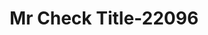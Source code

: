 ---
f_zip-code: 37880
f_state-code: TN
title: Mr Check Title-22096
f_phone: 423-334-4556
f_city-only: Ten Mile
f_address: 2599 State Highway 304 Ten Mile
f_location-unique-id: '22096'
slug: mr-check-title-22096
updated-on: '2024-05-30T13:46:58.046Z'
created-on: '2024-05-30T13:36:59.803Z'
published-on: '2024-05-30T13:54:32.469Z'
f_city-state: cms/city/ten-mile-tn.md
f_company: cms/company/mr-check-title.md
f_state: cms/state/tennessee.md
layout: '[payday-loan].html'
tags: payday-loan
---